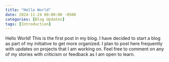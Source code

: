 ```yaml
---
title: "Hello World"
date: 2024-11-24 00:00:00 -0500
categories: [Blog Updates]
tags: [Introduction]
---
```


Hello World! This is the first post in my blog. I have decided to start a blog as part of my initiative to get more organized. I plan to post here frequently with updates on projects that I am working on. Feel free to comment on any of my stories with criticism or feedback as I am open to learn.
